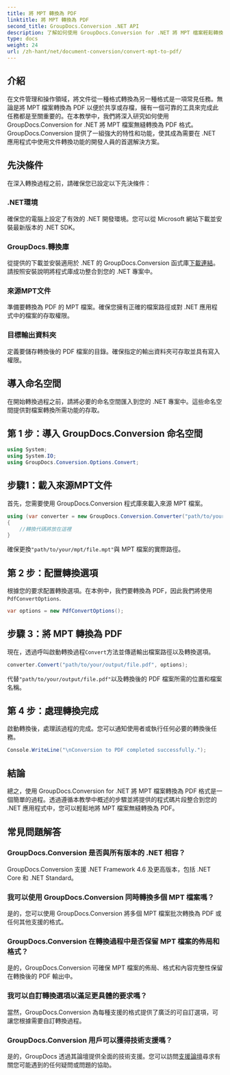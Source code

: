 ```yaml
---
title: 將 MPT 轉換為 PDF
linktitle: 將 MPT 轉換為 PDF
second_title: GroupDocs.Conversion .NET API
description: 了解如何使用 GroupDocs.Conversion for .NET 將 MPT 檔案輕鬆轉換為 PDF。按照我們的步驟進行整合和高效的文件管理。
type: docs
weight: 24
url: /zh-hant/net/document-conversion/convert-mpt-to-pdf/
---
```

## 介紹
在文件管理和操作領域，將文件從一種格式轉換為另一種格式是一項常見任務。無論是將 MPT 檔案轉換為 PDF 以便於共享或存檔，擁有一個可靠的工具來完成此任務都是至關重要的。在本教學中，我們將深入研究如何使用 GroupDocs.Conversion for .NET 將 MPT 檔案無縫轉換為 PDF 格式。 GroupDocs.Conversion 提供了一組強大的特性和功能，使其成為需要在 .NET 應用程式中使用文件轉換功能的開發人員的首選解決方案。
## 先決條件
在深入轉換過程之前，請確保您已設定以下先決條件：
### .NET環境
確保您的電腦上設定了有效的 .NET 開發環境。您可以從 Microsoft 網站下載並安裝最新版本的 .NET SDK。
### GroupDocs.轉換庫
從提供的下載並安裝適用於 .NET 的 GroupDocs.Conversion 函式庫[下載連結](https://releases.groupdocs.com/conversion/net/)。請按照安裝說明將程式庫成功整合到您的 .NET 專案中。
### 來源MPT文件
準備要轉換為 PDF 的 MPT 檔案。確保您擁有正確的檔案路徑或對 .NET 應用程式中的檔案的存取權限。
### 目標輸出資料夾
定義要儲存轉換後的 PDF 檔案的目錄。確保指定的輸出資料夾可存取並具有寫入權限。

## 導入命名空間
在開始轉換過程之前，請將必要的命名空間匯入到您的 .NET 專案中。這些命名空間提供對檔案轉換所需功能的存取。
## 第 1 步：導入 GroupDocs.Conversion 命名空間
```csharp
using System;
using System.IO;
using GroupDocs.Conversion.Options.Convert;
```
## 步驟1：載入來源MPT文件
首先，您需要使用 GroupDocs.Conversion 程式庫來載入來源 MPT 檔案。
```csharp
using (var converter = new GroupDocs.Conversion.Converter("path/to/your/mpt/file.mpt"))
{
    //轉換代碼將放在這裡
}
```
確保更換`"path/to/your/mpt/file.mpt"`與 MPT 檔案的實際路徑。
## 第 2 步：配置轉換選項
根據您的要求配置轉換選項。在本例中，我們要轉換為 PDF，因此我們將使用`PdfConvertOptions`.
```csharp
var options = new PdfConvertOptions();
```
## 步驟 3：將 MPT 轉換為 PDF
現在，透過呼叫啟動轉換過程`Convert`方法並傳遞輸出檔案路徑以及轉換選項。
```csharp
converter.Convert("path/to/your/output/file.pdf", options);
```
代替`"path/to/your/output/file.pdf"`以及轉換後的 PDF 檔案所需的位置和檔案名稱。
## 第 4 步：處理轉換完成
啟動轉換後，處理該過程的完成。您可以通知使用者或執行任何必要的轉換後任務。
```csharp
Console.WriteLine("\nConversion to PDF completed successfully.");
```

## 結論
總之，使用 GroupDocs.Conversion for .NET 將 MPT 檔案轉換為 PDF 格式是一個簡單的過程。透過遵循本教學中概述的步驟並將提供的程式碼片段整合到您的 .NET 應用程式中，您可以輕鬆地將 MPT 檔案無縫轉換為 PDF。
## 常見問題解答
### GroupDocs.Conversion 是否與所有版本的 .NET 相容？
GroupDocs.Conversion 支援 .NET Framework 4.6 及更高版本，包括 .NET Core 和 .NET Standard。
### 我可以使用 GroupDocs.Conversion 同時轉換多個 MPT 檔案嗎？
是的，您可以使用 GroupDocs.Conversion 將多個 MPT 檔案批次轉換為 PDF 或任何其他支援的格式。
### GroupDocs.Conversion 在轉換過程中是否保留 MPT 檔案的佈局和格式？
是的，GroupDocs.Conversion 可確保 MPT 檔案的佈局、格式和內容完整性保留在轉換後的 PDF 輸出中。
### 我可以自訂轉換選項以滿足更具體的要求嗎？
當然，GroupDocs.Conversion 為每種支援的格式提供了廣泛的可自訂選項，可讓您根據需要自訂轉換過程。
### GroupDocs.Conversion 用戶可以獲得技術支援嗎？
是的，GroupDocs 透過其論壇提供全面的技術支援。您可以訪問[支援論壇](https://forum.groupdocs.com/c/conversion/11)尋求有關您可能遇到的任何疑問或問題的協助。